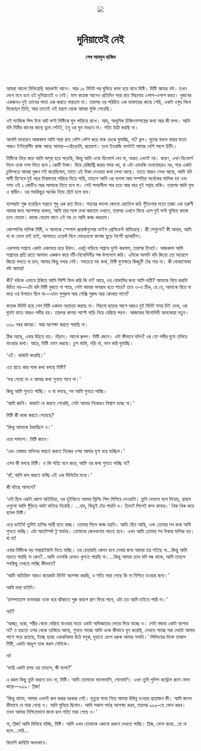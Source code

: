 <div align=center>
<img src=https://images.prothomalo.com/prothomalo-bangla%2F2021-03%2F12387708-6652-4d18-b0cf-9870b22676c5%2FMasuk_Art_03_03_2021.jpg?rect=0%2C88%2C1129%2C593&w=1200&ar=40%3A21&auto=format%2Ccompress&ogImage=true&mode=crop&overlay=&overlay_position=bottom&overlay_width_pct=1 />
<br><br>
<h1>দুনিয়াতেই নেই</h1> 
<h4>শেখ আবদুল হাকিম</h4>
<br><br>
</div>

আমরা আলো নিভিয়েছি আধঘণ্টা আগে। আর ১৫ মিনিট পর ঘুমিয়ে কাদা হয়ে যাবে মিষ্টি। মিষ্টি আমার বউ। তখন দেখে মনে হবে এই দুনিয়াতেই ও নেই। মাস কয়েক আগেও প্রতিদিন সারা রাত বিছানায় এপাশ–ওপাশ করত। দুজনের একজনও দুই চোখের পাতা এক করতে পারতাম না। তারপর ওর পরিচিত এক ডাক্তারের কাছে গেছি, একটা ওষুধ লিখে দিয়েছেন তিনি, আর তাতেই ওই যন্ত্রণা থেকে আমরা মুক্তি পেয়েছি।

ওই ম্যাজিক পিল টানা আট ঘণ্টা মিষ্টিকে ঘুম পাড়িয়ে রাখে। আহ্, আধুনিক চিকিৎসাশাস্ত্রের কথা আর কী বলব। আমি যদি মিষ্টির কানের কাছে ড্রাম পেটাই, তবু ওর ঘুম ভাঙবে না। সত্যি ঠাট্টা করছি না।

আপনি ভাবছেন আজকাল আমি সারা রাত ভোঁশ ভোঁশ করে নাক ডেকে ঘুমাচ্ছি, না? ভুল। ঘুমের বদলে করার মতো আরও ইন্টারেস্টিং কাজ আছে আমার—ছেঁচড়ামি, প্রতারণা। তবে ইংরেজি নামটাই আমার বেশি পছন্দ চিটিং।

মিষ্টিকে বিয়ে করে আমি অসুস্থ হয়ে পড়েছি, কিন্তু আমি ওকে ডিভোর্স দেব না, অন্তত এখনই নয়। কারণ, এখন ডিভোর্স দিলে ওকে নগদ দিতে হবে ১ কোটি টাকা। বিয়ে রেজিস্ট্রি করার সময় নয়, বা এটা এমনকি দেনমোহরও নয়, পরে একটা চুক্তিপত্রে আমরা দুজন সই করেছিলাম, তাতে এই টাকা দেওয়ার কথা লেখা আছে। তাতে আরও লেখা আছে, আমি যদি স্বামী হিসেবে দুই বছর বিশ্বস্ততার পরিচয় দিতে পারি, তাহলে আমি ওর ব্যবসা আর সম্পত্তির অর্ধেকের মালিক হব এবং নগদ ওই ১ কোটিও আর আমাকে দিতে হবে না। সেই সময়সীমা পার হতে আর মাত্র দুই সপ্তাহ বাকি। তারপর আমি মুক্ত ও স্বাধীন। ওর সবকিছুর অর্ধেক নিয়ে হেঁটে চলে যাব।

ব্যাপারটা শুরু হয়েছিল সপ্তাহে শুধু এক রাত দিয়ে। শহরের ভালো কোনো হোটেলে কচি পুঁইডগার মতো তাজা এক তরুণী আমার জন্য অপেক্ষায় থাকত, আমি তার সঙ্গে দেখা করতাম ওখানে, তারপর এখানে ফিরে এসে দুই ঘণ্টা ঘুমিয়ে কাজে চলে যেতাম। কাজে যেতাম মানে এই নয় যে আমি কাজ করতাম।

কোম্পানির মালিক মিষ্টি, ও আমাকে স্পেশাল প্রজেক্টগুলোর ভাইস প্রেসিডেন্ট বানিয়েছে। কী সেগুলো? কী আবার, আমি যা বা যেমন চাই তাই, আপাতত ওয়েস্ট বিনে মোচড়ানো কাগজ ছুড়ে টার্গেট প্র্যাকটিস।

একসময় সপ্তাহে একটা একঘেয়ে হয়ে উঠল। একটু বাড়িয়ে সপ্তাহে দুটো করলাম, তারপর তিনটে। আজকাল আমি সপ্তাহের প্রতি রাতে আলাদা একজন করে নটী-বিনোদিনীর সঙ্গ উপভোগ করি। এটাকে আপনি যদি জিয়ো তো অ্যায়সে জিয়ো বলতে না চান, আমার কিছু বলার নেই। সবচেয়ে বড় কথা, মিষ্টি ঘুণাক্ষরে কিচ্ছুটি টের পায় না। কী বোকাসোকা বউ আমার!

কী? বউকে এভাবে ঠকিয়ে আমি গিল্টি ফিল করি কি না? আরে, ওর বোকামির জন্য আমি দায়ী? আমাকে বিয়ে করাটা উচিত নয়—এটা যদি মিষ্টি বুঝতে না পারে, সেটা আমার অপরাধ হতে পারে? তবে এ–ও ঠিক, হে হে, আমাকে বিয়ে না করে ওর উপায়ও ছিল না—এমন সুপুরুষ আর সেক্সি পুরুষ আর কোথায় পাবে?

কয়েক মিনিট হয়ে গেল মিষ্টি একদম নড়াচড়া করছে না। বিছানা ছাড়ার আগে আরও দুই মিনিট সময় দিই ওকে, ওর ঘুমটা যাতে আরও গভীর হয়। তারপর কাপড় পাল্টে গাড়ি নিয়ে বেরিয়ে পড়ব। আজকের বিনোদিনী আনকোরা নতুন।

৩৩০ নম্বর কামরা। আর অপেক্ষা করতে পারছি না।

ঠিক আছে, এবার উঠতে হয়। দাঁড়ান। আলো জ্বলল। মিষ্টি জেগে। এটা কীভাবে ঘটল? ওর তো গভীর ঘুমে তলিয়ে যাওয়ার কথা। আরে, মিষ্টি ফোন করছে। চুপ থাকি, নড়ি না, ভান করি ঘুমাচ্ছি।

‘এই। কাজটা করেছি।’

এত রাতে কার সঙ্গে কথা বলছে মিষ্টি?

‘ভয় পেয়ো না ও আমার কথা শুনতে পাবে না।’

কিন্তু আমি শুনতে পাচ্ছি। ও যা বলছে, সব আমি শুনতে পাচ্ছি।

‘আমি জানি। কাজটা যে করতে পেরেছি, সেটা আমার নিজেরও বিশ্বাস হচ্ছে না।’

মিষ্টি কী কাজ করতে পেরেছে?

‘কিন্তু আমাকে ঠকাচ্ছিল ও।’

ওরে সর্বনাশ। মিষ্টি জানে।

‘এবং বোকার অভিনয় করতে করতে নিজের ওপর আমার ঘৃণা ধরে যাচ্ছিল।’

এসব কী বলছে মিষ্টি। ও কি সত্যি মনে করে, আমি ওর কথা শুনতে পাচ্ছি না?

‘হ্যাঁ, আমি কল করতে যাচ্ছি এই এক মিনিটের মধ্যে।’

কী ঘটছে আসলে?

‘ওটা ছিল একটা জোশ আইডিয়া, ওর হুইস্কিতে আমার স্লিপিং পিল মিশিয়ে দেওয়াটা। তুমি যেভাবে বলে দিয়েছ, প্রথমে ওগুলো আমি গুঁড়িয়ে আটা বানিয়ে নিয়েছি। ...নাহ্, কিছুই টের পায়নি ও। তিনটে পিলেই কম্ম কাবার।’ খিক খিক করে হাসল মিষ্টি।

ওরে ডাইনি! তুমিই হাসির পাত্রী হতে যাচ্ছ। তোমার পিলে কাজ হয়নি। আমি বেঁচে আছি, এবং তোমার সব কথা আমি শুনতে পাচ্ছি। এটা অ্যাটেম্পট টু মার্ডার। তোমাকে জেলখানায় পচতে হবে। এখন আমি তোমার সব টাকার মালিক হব। হা হা!

এবার মিষ্টিকে বড় সারপ্রাইজটা দিতে যাচ্ছি। ওর চেহারাটা কেমন হবে দেখার জন্য আমার তর সইছে না...কিন্তু আমি নড়তে পারছি না কেন?...আমি এমনকি চোখও খুলতে পারছি না।...কিন্তু আমার চোখ যদি বন্ধ থাকে, আমি তাহলে সবকিছু দেখতে পাচ্ছি কীভাবে?

‘আমি অতিরিক্ত আরও কয়েকটা মিনিট অপেক্ষা করছি, ও সত্যি মারা গেছে কি না নিশ্চিত হওয়ার জন্য।’

আমি মারা যাইনি।

‘হাসপাতালে ডাক্তাররা ওকে ধরে ঝাঁকাতে শুরু করলে প্রাণ ফিরে পাবে, এটা তো আমি চাইতে পারি না।’

অ্যাঁ?

‘আচ্ছা, ধরো, শরীর থেকে বেরিয়ে যাওয়ার মতো একটা অভিজ্ঞতার ভেতর দিয়ে যাচ্ছে ও। সেটা মজার একটা ব্যাপার না? ও হয়তো ওপর থেকে তাকিয়ে আছে, শুনতে পাচ্ছে আমি ওকে কীভাবে খুন করেছি, দেখতে পাচ্ছে মরা দেহটা আমার পাশে পড়ে রয়েছে, ইচ্ছে হচ্ছে একঝটকায় উঠে বসুক, দুহাতে চেপে ধরুক আমার গলাটা।’ সিলিংয়ের দিকে তাকাল মিষ্টি, একটা আঙুল তাক করল সেদিকে।

না!

‘ভারি একটা রগড় হয় তাহলে, কী বলো?’

এ রকম কিছু তুমি করতে চাও না, মিষ্টি। আমি তোমাকে ভালোবাসি, সোনামণি। এখন তুমি পুলিশ কন্ট্রোল রুমে ফোন করো—৯৯৯। প্লিজ!

‘কিন্তু থামো, আমার এখনই কল করার দরকার নেই। মৃত্যুর সময় নিয়ে আমার উদ্বিগ্ন হওয়ার প্রয়োজন কী। আমি জানব কীভাবে যে মারা গেছে ও। আমি ঘুমিয়ে ছিলাম। আমি সকাল পর্যন্ত অপেক্ষা করব, তারপর ৯৯৯–তে ফোন করব। তখন আমার নিশ্চিতভাবে জানা হবে সত্যি মারা গেছে ও।’

না, প্লিজ! আমি মিলিয়ে যাচ্ছি, মিষ্টি। আমি এখন তোমাকে কোনো রকমে দেখতে পাচ্ছি। প্লিজ, ফোন করো...তা না হলে...দেরি...

বিদেশি কাহিনি অবলম্বনে।

